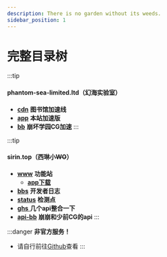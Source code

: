 ```yaml
---
description: There is no garden without its weeds.
sidebar_position: 1
---
```


# 完整目录树

:::tip
#### phantom-sea-limited.ltd（幻海实验室）

* [**cdn**](https://cdn.phantom-sea-limited.ltd) **图书馆加速线**
* [**app**](https://app.phantom-sea-limited.ltd/) **本站加速版**
* [**bb**](https://bb.phantom-sea-limited.ltd/) **崩坏学园CG加速**
:::

:::tip
#### sirin.top（西琳小~~WO~~）

* [**www**](https://www.sirin.top) **功能站**
  * [**app下载**](https://www.sirin.top/app.htm)
* [**bbs**](https://bbs.sirin.top) **开发者日志**
* [**status**](https://state.kirin.workers.dev/) **检测点**
* [**ghs** ](https://ghs.sirin.top/api/)**几个api整合一下**
* [**api-bb**](https://api-bb.sirin.top/api/) **崩崩和少前CG的api**
:::

:::danger
**非官方服务！**

* 请自行前往[Github](https://github.com/phantom-sea-limited/H/issues/2#issuecomment-1321508230)查看
:::
